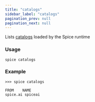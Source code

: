 ```yaml
---
title: "catalogs"
sidebar_label: "catalogs"
pagination_prev: null
pagination_next: null
---
```


Lists [catalogs](/components/catalogs) loaded by the Spice runtime

### Usage

```shell
spice catalogs
```

### Example

```shell 
>>> spice catalogs

FROM    NAME     
spice.ai spiceai 
```
